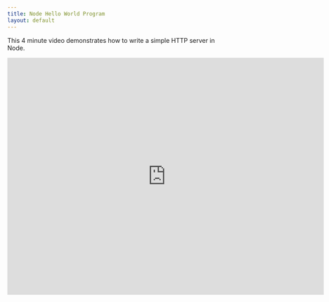 ```yaml
---
title: Node Hello World Program
layout: default
---
```


This 4 minute video demonstrates how to write a simple HTTP server in Node.

<iframe src="http://player.vimeo.com/video/33002243?title=0&amp;byline=0&amp;portrait=0" width="720" height="540" frameborder="0" webkitAllowFullScreen mozallowfullscreen allowFullScreen></iframe>

